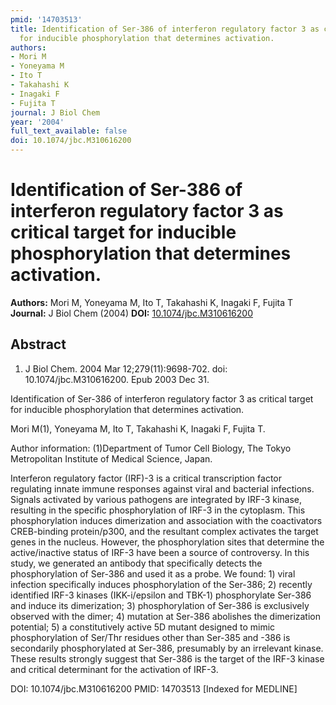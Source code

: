 ```yaml
---
pmid: '14703513'
title: Identification of Ser-386 of interferon regulatory factor 3 as critical target
  for inducible phosphorylation that determines activation.
authors:
- Mori M
- Yoneyama M
- Ito T
- Takahashi K
- Inagaki F
- Fujita T
journal: J Biol Chem
year: '2004'
full_text_available: false
doi: 10.1074/jbc.M310616200
---
```


# Identification of Ser-386 of interferon regulatory factor 3 as critical target for inducible phosphorylation that determines activation.
**Authors:** Mori M, Yoneyama M, Ito T, Takahashi K, Inagaki F, Fujita T
**Journal:** J Biol Chem (2004)
**DOI:** [10.1074/jbc.M310616200](https://doi.org/10.1074/jbc.M310616200)

## Abstract

1. J Biol Chem. 2004 Mar 12;279(11):9698-702. doi: 10.1074/jbc.M310616200. Epub 
2003 Dec 31.

Identification of Ser-386 of interferon regulatory factor 3 as critical target 
for inducible phosphorylation that determines activation.

Mori M(1), Yoneyama M, Ito T, Takahashi K, Inagaki F, Fujita T.

Author information:
(1)Department of Tumor Cell Biology, The Tokyo Metropolitan Institute of Medical 
Science, Japan.

Interferon regulatory factor (IRF)-3 is a critical transcription factor 
regulating innate immune responses against viral and bacterial infections. 
Signals activated by various pathogens are integrated by IRF-3 kinase, resulting 
in the specific phosphorylation of IRF-3 in the cytoplasm. This phosphorylation 
induces dimerization and association with the coactivators CREB-binding 
protein/p300, and the resultant complex activates the target genes in the 
nucleus. However, the phosphorylation sites that determine the active/inactive 
status of IRF-3 have been a source of controversy. In this study, we generated 
an antibody that specifically detects the phosphorylation of Ser-386 and used it 
as a probe. We found: 1) viral infection specifically induces phosphorylation of 
the Ser-386; 2) recently identified IRF-3 kinases (IKK-i/epsilon and TBK-1) 
phosphorylate Ser-386 and induce its dimerization; 3) phosphorylation of Ser-386 
is exclusively observed with the dimer; 4) mutation at Ser-386 abolishes the 
dimerization potential; 5) a constitutively active 5D mutant designed to mimic 
phosphorylation of Ser/Thr residues other than Ser-385 and -386 is secondarily 
phosphorylated at Ser-386, presumably by an irrelevant kinase. These results 
strongly suggest that Ser-386 is the target of the IRF-3 kinase and critical 
determinant for the activation of IRF-3.

DOI: 10.1074/jbc.M310616200
PMID: 14703513 [Indexed for MEDLINE]
